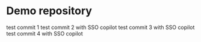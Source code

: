 # Demo repository


test commit 1
test commit 2  with SSO copilot
test commit 3  with SSO copilot
test commit 4 with SSO copilot
